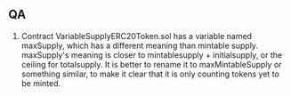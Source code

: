 ## QA

1. Contract VariableSupplyERC20Token.sol has a variable named maxSupply, which has a different meaning than mintable supply. maxSupply's meaning is closer to mintablesupply + initialsupply, or the ceiling for totalsupply. It is better to rename it to maxMintableSupply or something similar, to make it clear that it is only counting tokens yet to be minted.